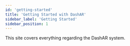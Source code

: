 ```yaml
---
id: 'getting-started'
title: 'Getting Started with DashAR'
sidebar_label: 'Getting Started'
sidebar_position: 1
---
```


This site covers everything regarding the DashAR system.
